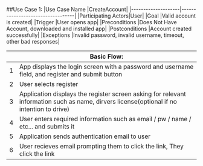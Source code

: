 ##<a name="use_case_1"/>Use Case 1</a>:
|Use Case Name       |CreateAccount|
|--------------------|----------------------------------|
|Participating Actors|User|
|Goal                |Valid account is created|
|Trigger             |User opens app|
|Preconditions       |Does Not Have Account, downloaded and installed app|
|Postconditions      |Account created successfully|
|Exceptions          |Invalid password, invalid username, timeout, other bad responses|

|   |Basic Flow:|
|---|--------------------------------|
|1  |App displays the login screen with a password and username field, and register and submit button|
|2  |User selects register|
|3  |Application displays the register screen asking for relevant information such as name, dirvers license(optional if no intention to drive)|
|4  |User enters required information such as email / pw / name / etc... and submits it|
|5  |Application sends authentication email to user|
|6  |User recieves email prompting them to click the link, They click the link|